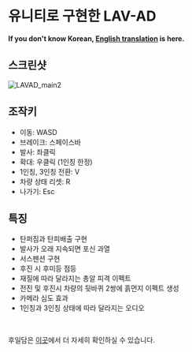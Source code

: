 # **유니티로 구현한 LAV-AD**

**If you don't know Korean, [English translation](https://github.com/hyngng/unity-lavad/blob/master/README-en.md) is here.**

## 스크린샷

![LAVAD_main2](https://github.com/kiw6024/LAV-AD/assets/96360829/4f7f529a-0ab5-4025-af15-9df1f6e60d67)

## 조작키

- 이동: WASD
- 브레이크: 스페이스바
- 발사: 좌클릭
- 확대: 우클릭 (1인칭 한정)
- 1인칭, 3인칭 전환: V
- 차량 상태 리셋: R
- 나가기: Esc

## 특징

- 탄퍼짐과 탄피배출 구현
- 발사가 오래 지속되면 포신 과열
- 서스펜션 구현
- 후진 시 후미등 점등
- 재질에 따라 달라지는 총알 피격 이펙트
- 전진 및 후진시 차량의 뒷바퀴 2쌍에 흙먼지 이펙트 생성
- 카메라 심도 효과
- 1인칭과 3인칭 상태에 따라 달라지는 오디오

<br>

후일담은 [이곳](https://hyngng.github.io/posts/lavad/)에서 더 자세히 확인하실 수 있습니다.

